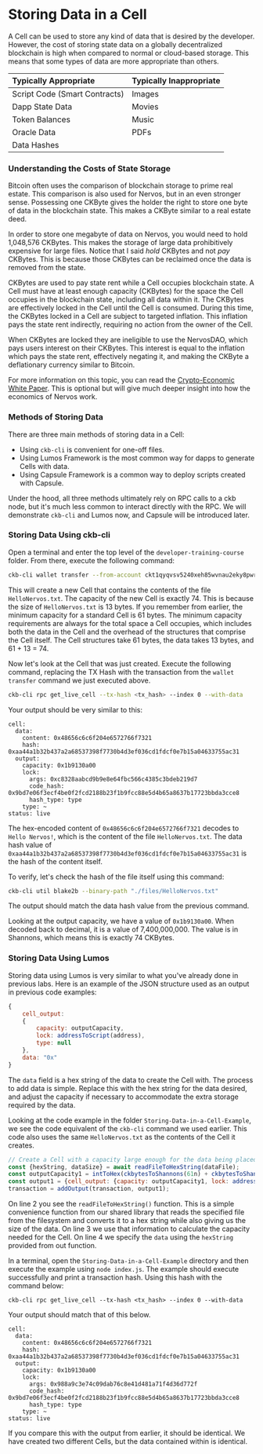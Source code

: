 # Storing Data in a Cell

A Cell can be used to store any kind of data that is desired by the developer. However, the cost of storing state data on a globally decentralized blockchain is high when compared to normal or cloud-based storage. This means that some types of data are more appropriate than others.

| Typically Appropriate | Typically Inappropriate |
| :--- | :--- |
| Script Code \(Smart Contracts\) | Images |
| Dapp State Data | Movies |
| Token Balances | Music |
| Oracle Data | PDFs |
| Data Hashes |  |

### Understanding the Costs of State Storage

Bitcoin often uses the comparison of blockchain storage to prime real estate. This comparison is also used for Nervos, but in an even stronger sense. Possessing one CKByte gives the holder the right to store one byte of data in the blockchain state. This makes a CKByte similar to a real estate deed. 

In order to store one megabyte of data on Nervos, you would need to hold 1,048,576 CKBytes. This makes the storage of large data prohibitively expensive for large files. Notice that I said _hold_ CKBytes and not _pay_ CKBytes. This is because those CKBytes can be reclaimed once the data is removed from the state.

CKBytes are used to pay state rent while a Cell occupies blockchain state. A Cell must have at least enough capacity \(CKBytes\) for the space the Cell occupies in the blockchain state, including all data within it. The CKBytes are effectively locked in the Cell until the Cell is consumed. During this time, the CKBytes locked in a Cell are subject to targeted inflation. This inflation pays the state rent indirectly, requiring no action from the owner of the Cell.

When CKBytes are locked they are ineligible to use the NervosDAO, which pays users interest on their CKBytes. This interest is equal to the inflation which pays the state rent, effectively negating it, and making the CKByte a deflationary currency similar to Bitcoin.

For more information on this topic, you can read the [Crypto-Economic White Paper](https://github.com/nervosnetwork/rfcs/blob/master/rfcs/0015-ckb-cryptoeconomics/0015-ckb-cryptoeconomics.md). This is optional but will give much deeper insight into how the economics of Nervos work.

### Methods of Storing Data

There are three main methods of storing data in a Cell:

* Using `ckb-cli` is convenient for one-off files.
* Using Lumos Framework is the most common way for dapps to generate Cells with data.
* Using Capsule Framework is a common way to deploy scripts created with Capsule.

Under the hood, all three methods ultimately rely on RPC calls to a ckb node, but it's much less common to interact directly with the RPC. We will demonstrate `ckb-cli` and Lumos now, and Capsule will be introduced later.

### Storing Data Using ckb-cli

Open a terminal and enter the top level of the `developer-training-course` folder. From there, execute the following command:

```bash
ckb-cli wallet transfer --from-account ckt1qyqvsv5240xeh85wvnau2eky8pwrhh4jr8ts8vyj37 --to-address ckt1qyqvsv5240xeh85wvnau2eky8pwrhh4jr8ts8vyj37 --to-data-path "./files/HelloNervos.txt" --capacity 74 --tx-fee 0.0001
```

This will create a new Cell that contains the contents of the file `HelloNervos.txt`. The capacity of the new Cell is exactly 74. This is because the size of `HelloNervos.txt` is 13 bytes. If you remember from earlier, the minimum capacity for a standard Cell is 61 bytes. The minimum capacity requirements are always for the total space a Cell occupies, which includes both the data in the Cell and the overhead of the structures that comprise the Cell itself. The Cell structures take 61 bytes, the data takes 13 bytes, and 61 + 13 = 74.

Now let's look at the Cell that was just created. Execute the following command, replacing the TX Hash with the transaction from the `wallet transfer` command we just executed above.

```bash
ckb-cli rpc get_live_cell --tx-hash <tx_hash> --index 0 --with-data
```

Your output should be very similar to this:

```text
cell:
  data:
    content: 0x48656c6c6f204e6572766f7321
    hash: 0xaa44a1b32b437a2a68537398f7730b4d3ef036cd1fdcf0e7b15a04633755ac31
  output:
    capacity: 0x1b9130a00
    lock:
      args: 0xc8328aabcd9b9e8e64fbc566c4385c3bdeb219d7
      code_hash: 0x9bd7e06f3ecf4be0f2fcd2188b23f1b9fcc88e5d4b65a8637b17723bbda3cce8
      hash_type: type
    type: ~
status: live
```

The hex-encoded content of `0x48656c6c6f204e6572766f7321` decodes to `Hello Nervos!`, which is the content of the file `HelloNervos.txt`. The data hash value of `0xaa44a1b32b437a2a68537398f7730b4d3ef036cd1fdcf0e7b15a04633755ac31` is the hash of the content itself.

To verify, let's check the hash of the file itself using this command:

```bash
ckb-cli util blake2b --binary-path "./files/HelloNervos.txt"
```

The output should match the data hash value from the previous command.

Looking at the output capacity, we have a value of `0x1b9130a00`. When decoded back to decimal, it is a value of 7,400,000,000. The value is in Shannons, which means this is exactly 74 CKBytes.

### Storing Data Using Lumos

Storing data using Lumos is very similar to what you've already done in previous labs. Here is an example of the JSON structure used as an output in previous code examples:

```javascript
{
    cell_output:
    {
        capacity: outputCapacity,
        lock: addressToScript(address),
        type: null
    },
    data: "0x"
}
```

The `data` field is a hex string of the data to create the Cell with. The process to add data is simple. Replace this with the hex string for the data desired, and adjust the capacity if necessary to accommodate the extra storage required by the data. 

Looking at the code example in the folder `Storing-Data-in-a-Cell-Example`, we see the code equivalent of the `ckb-cli` command we used earlier. This code also uses the same `HelloNervos.txt` as the contents of the Cell it creates.

```javascript
// Create a Cell with a capacity large enough for the data being placed in it.
const {hexString, dataSize} = await readFileToHexString(dataFile);
const outputCapacity1 = intToHex(ckbytesToShannons(61n) + ckbytesToShannons(dataSize));
const output1 = {cell_output: {capacity: outputCapacity1, lock: addressToScript(address1), type: null}, data: hexString};
transaction = addOutput(transaction, output1);
```

On line 2 you see the `readFileToHexString()` function. This is a simple convenience function from our shared library that reads the specified file from the filesystem and converts it to a hex string while also giving us the size of the data. On line 3 we use that information to calculate the capacity needed for the Cell. On line 4 we specify the `data` using the `hexString` provided from out function. 

In a terminal, open the `Storing-Data-in-a-Cell-Example` directory and then execute the example using `node index.js`. The example should execute successfully and print a transaction hash. Using this hash with the command below:

```text
ckb-cli rpc get_live_cell --tx-hash <tx_hash> --index 0 --with-data
```

Your output should match that of this below.

```text
cell:
  data:
    content: 0x48656c6c6f204e6572766f7321
    hash: 0xaa44a1b32b437a2a68537398f7730b4d3ef036cd1fdcf0e7b15a04633755ac31
  output:
    capacity: 0x1b9130a00
    lock:
      args: 0x988a9c3e74c09dab76c8e41d481a71f4d36d772f
      code_hash: 0x9bd7e06f3ecf4be0f2fcd2188b23f1b9fcc88e5d4b65a8637b17723bbda3cce8
      hash_type: type
    type: ~
status: live
```

If you compare this with the output from earlier, it should be identical. We have created two different Cells, but the data contained within is identical.

